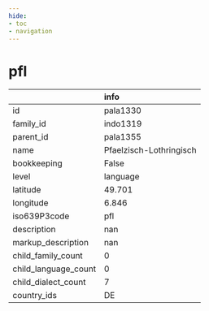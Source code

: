 ```yaml
---
hide:
- toc
- navigation
---
```

# pfl
|                      | info                    |
|:---------------------|:------------------------|
| id                   | pala1330                |
| family_id            | indo1319                |
| parent_id            | pala1355                |
| name                 | Pfaelzisch-Lothringisch |
| bookkeeping          | False                   |
| level                | language                |
| latitude             | 49.701                  |
| longitude            | 6.846                   |
| iso639P3code         | pfl                     |
| description          | nan                     |
| markup_description   | nan                     |
| child_family_count   | 0                       |
| child_language_count | 0                       |
| child_dialect_count  | 7                       |
| country_ids          | DE                      |
